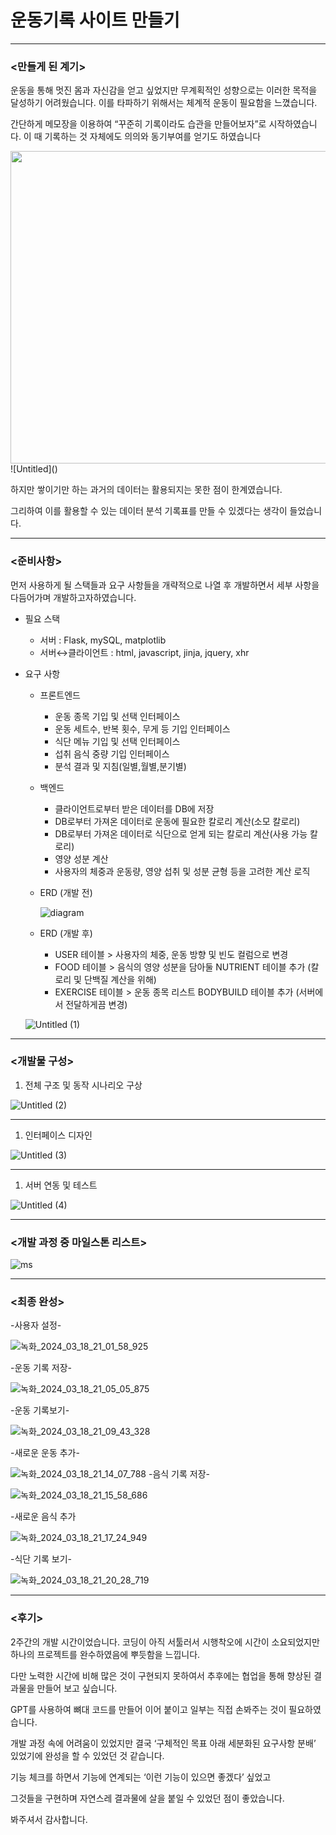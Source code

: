 # 운동기록 사이트 만들기

---

### <만들게 된 계기>

운동을 통해 멋진 몸과 자신감을 얻고 싶었지만 무계획적인 성향으로는 이러한 목적을 달성하기 어려웠습니다. 이를 타파하기 위해서는 체계적 운동이 필요함을 느꼈습니다. 

간단하게 메모장을 이용하여 “꾸준히 기록이라도 습관을 만들어보자”로 시작하였습니다. 이 때 기록하는 것 자체에도 의의와 동기부여를 얻기도 하였습니다


<img src="https://github.com/giteraction/workout/assets/95407727/82c083fb-1748-4cca-8258-bc730f958a8a" style="width:1000px;height:500px;">
![Untitled]()


하지만 쌓이기만 하는 과거의 데이터는 활용되지는 못한 점이 한계였습니다.

그리하여 이를 활용할 수 있는 데이터 분석 기록표를 만들 수 있겠다는 생각이 들었습니다.

---

### <준비사항>

먼저 사용하게 될 스택들과 요구 사항들을 개략적으로 나열 후 개발하면서 세부 사항을 다듬어가며 개발하고자하였습니다.

- 필요 스택
    - 서버 : Flask, mySQL, matplotlib
    - 서버↔클라이언트 : html, javascript, jinja, jquery, xhr
- 요구 사항
    - 프론트엔드
        - 운동 종목 기입 및 선택 인터페이스
        - 운동 세트수, 반복 횟수, 무게 등 기입 인터페이스
        - 식단 메뉴 기입 및 선택 인터페이스
        - 섭취 음식 중량 기입 인터페이스
        - 분석 결과 및 지침(일별,월별,분기별)
    - 백엔드
        - 클라이언트로부터 받은 데이터를 DB에 저장
        - DB로부터 가져온 데이터로 운동에 필요한 칼로리 계산(소모 칼로리)
        - DB로부터 가져온 데이터로 식단으로 얻게 되는 칼로리 계산(사용 가능 칼로리)
        - 영양 성분 계산
        - 사용자의 체중과 운동량, 영양 섭취 및 성분 균형 등을 고려한 계산 로직
    - ERD (개발 전)
        
        ![diagram](https://github.com/giteraction/workout/assets/95407727/c87407e7-5e69-44dd-8b8d-599e61d43839)

        
    - ERD (개발 후)
        - USER 테이블 > 사용자의 체중, 운동 방향 및 빈도 컬럼으로 변경
        - FOOD 테이블 > 음식의 영양 성분을 담아둘 NUTRIENT 테이블 추가 (칼로리 및 단백질 계산을 위해)
        - EXERCISE 테이블 > 운동 종목 리스트 BODYBUILD 테이블 추가 (서버에서 전달하게끔 변경)
    
    ![Untitled (1)](https://github.com/giteraction/workout/assets/95407727/f48236e0-978a-4979-a12b-00cbb15d2396)


---

### **<개발물 구성>**

1. 전체 구조 및 동작 시나리오 구상

![Untitled (2)](https://github.com/giteraction/workout/assets/95407727/975900cf-0852-4b90-8b65-ec9fa2c3b9bb)

---

1. 인터페이스 디자인

![Untitled (3)](https://github.com/giteraction/workout/assets/95407727/bbb66228-e0bd-4f74-a3d3-fa038222ce9b)

---

1. 서버 연동 및 테스트 

![Untitled (4)](https://github.com/giteraction/workout/assets/95407727/ba4d5687-dfb6-4c11-8b04-f96f16628a82)

---

### <개발 과정 중 마일스톤 리스트>

![ms](https://github.com/giteraction/workout/assets/95407727/d09fa097-45b4-4e8e-85b6-2a39d6a38f78)


---

### <최종 완성>

-사용자 설정-

![녹화_2024_03_18_21_01_58_925](https://github.com/giteraction/workout/assets/95407727/0d401804-49ab-4b3b-a55f-4b518f6cec92)

-운동 기록 저장-

![녹화_2024_03_18_21_05_05_875](https://github.com/giteraction/workout/assets/95407727/47bdf292-ee82-464a-8a62-5282cd4e2707)

-운동 기록보기-

![녹화_2024_03_18_21_09_43_328](https://github.com/giteraction/workout/assets/95407727/730f000b-0799-4532-bffd-c7353de649a2)

-새로운 운동 추가-

![녹화_2024_03_18_21_14_07_788](https://github.com/giteraction/workout/assets/95407727/8b3b0263-67d4-48b5-877d-dac9fd25cc39)
-음식 기록 저장-

![녹화_2024_03_18_21_15_58_686](https://github.com/giteraction/workout/assets/95407727/29f792c6-19f4-48f4-85f9-17b87b5b9041)

-새로운 음식 추가

![녹화_2024_03_18_21_17_24_949](https://github.com/giteraction/workout/assets/95407727/ebc32e61-a7b7-4d20-bd9e-bf84fbe2bbfc)

-식단 기록 보기-

![녹화_2024_03_18_21_20_28_719](https://github.com/giteraction/workout/assets/95407727/10dccb55-1a18-4360-b9b6-cd920a26145f)


---

### <후기>

2주간의 개발 시간이었습니다. 코딩이 아직 서툴러서 시행착오에 시간이 소요되었지만 하나의 프로젝트를 완수하였음에 뿌듯함을 느낍니다.

다만 노력한 시간에 비해 많은 것이 구현되지 못하여서 추후에는 협업을 통해 향상된 결과물을 만들어 보고 싶습니다. 

GPT를 사용하여 뼈대 코드를 만들어 이어 붙이고 일부는 직접 손봐주는 것이 필요하였습니다. 

개발 과정 속에 어려움이 있었지만 결국 ‘구체적인 목표 아래 세분화된 요구사항 분배’ 있었기에 완성을 할 수 있었던 것 같습니다.

기능 체크를 하면서 기능에 연계되는 ‘이런 기능이 있으면 좋겠다’ 싶었고 

그것들을 구현하며 자연스레 결과물에 살을 붙일 수 있었던 점이 좋았습니다.

봐주셔서 감사합니다.
